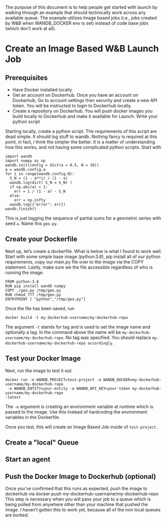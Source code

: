 The purpose of this document is to help people get started with launch by walking through an example that should technically work across any available queue.  The example utilizes Image based jobs (i.e., jobs created by W&B when WANDB_DOCKER env is set) instead of code base jobs (which don’t work at all).  

# Create an Image Based W&B Launch Job

## Prerequisites
* Have Docker installed locally
* Get an account on Dockerhub.  Once you have an account on Dockerhub, Go to account settings then security and create a new API token.  You will be instructed to login to Dockerhub locally. 
* Create a repository on Dockerhub. You will push docker images you build locally to Dockerhub and make it available for Launch. 
Write your python script

Starting locally, create a python script.  The requirements of this script are dead simple.  It should log stuff to wandb.  Nothing fancy is required at this point, in fact, i think the simpler the better.  It is a matter of understanding how this works, and not having some complicated python scripts.  Start with 

```:python
import wandb
import numpy as np
wandb.init(config = dict(a = 0.5, N = 10))
a = wandb.config.a
for i in range(wandb.config.N):
  S_N = (1 - a**i) / (1 - a)
  wandb.log(dict( S_N = S_N) )
  if np.abs(a) < 1:
    err = 1 / (1 - a) - S_N
  else:
    err = np.infty
  wandb.log({"error": err})
wandb.finish()
```

This is just logging the sequence of partial sums for a geometric series with seed `a`.  Name this `geo.py`.  

## Create your Dockerfile
Next up, let’s create a dockerfile.  What is below is what I found to work well.  Start with some simple base image (python:3.8), pip install all of our python requirements, copy our main.py file over to the image via the COPY statement.  Lastly, make sure we the file accessible regardless of who is running the image.

```
FROM python:3.8
RUN pip install wandb numpy
COPY ./geo.py /tmp/geo.py
RUN chmod 777 /tmp/geo.py
ENTRYPOINT [ "python","/tmp/geo.py"]
```

Once the file has been saved, run

```
docker build -t my-dockerhub-username/my-dockerhub-repo
```

The argument `-t` stands for tag and is used to set the image name and optionally a tag.  In the command above the name will be `my-dockerhub-username/my-dockerhub-repo`.  No tag was specified.  You should replace `my-dockerhub-username/my-dockerhub-repo accordingly`.

## Test your Docker Image
Next, run the image to test it out.  
```
docker run -e WANDB_PROJECT=test-project -e WANDB_DOCKER=my-dockerhub-username/my-dockerhub-repo
 -e WANDB_ENTITY=your-entity -e WANDB_API_KEY=your-token my-dockerhub-username/my-dockerhub-repo
:latest
```
The `-e` argument is creating an environment variable at runtime which is passed to the image.  Use this instead of hardcoding the environment variables in the Dockerfile. 

Once you test, this will create an Image Based Job inside of `test-project`.  

## Create a "local" Queue 
## Start an agent

## Push the Docker Image to Dockerhub (optional)
Once you’ve confirmed that this runs as expected, push the image to dockerhub via 
docker push my-dockerhub-username/my-dockerhub-repo
This step is necessary when you will pass your job to a queue which is being polled from anywhere other than your machine that pushed the image.  I haven’t gotten this to work yet, because all of the non local queues are borked. 
